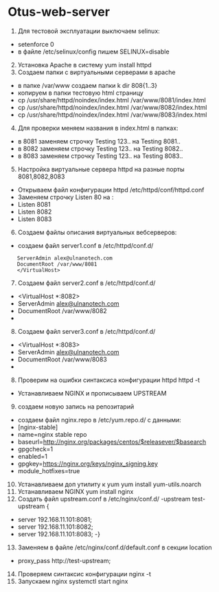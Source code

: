 # Otus-web-server
1. Для тестовой эксплуатации выключаем selinux:
- setenforce 0
- в файле /etc/selinux/config пишем SELINUX=disable 
2. Установка Apache в систему   yum install httpd
3. Создаем папки с виртуальными серверами в apache   
- в папке /var/www создаем папки k dir 808{1..3}
- копируем в папки тестовую html страницу
- cp /usr/share/httpd/noindex/index.html /var/www/8081/index.html
- cp /usr/share/httpd/noindex/index.html /var/www/8082/index.html
- cp /usr/share/httpd/noindex/index.html /var/www/8083/index.html
4. Для проверки меняем названия в index.html в папках:
- в 8081 заменяем строчку Testing 123.. на Testing 8081..
- в 8082 заменяем строчку Testing 123.. на Testing 8082..
- в 8083 заменяем строчку Testing 123.. на Testing 8083..
5. Настройка виртуальные сервера httpd на разные порты 8081,8082,8083
- Открываем файл конфигурации httpd /etc/httpd/conf/httpd.conf
- Заменяем строчку Listen 80 на :
- Listen 8081
- Listen 8082
- Listen 8083
6. Создаем файлы описания виртуальных вебсерверов:
-  создаем файл server1.conf в /etc/httpd/conf.d/
```<VirtualHost *:8081>
   ServerAdmin alex@ulnanotech.com
   DocumentRoot /var/www/8081
   </VirtualHost>
   ```
7. Cоздаем файл server2.conf в /etc/httpd/conf.d/
-  <VirtualHost *:8082>
-  ServerAdmin alex@ulnanotech.com
-  DocumentRoot /var/www/8082
-  </VirtualHost>
8. Cоздаем файл server3.conf в /etc/httpd/conf.d/
-  <VirtualHost *:8083>
-  ServerAdmin alex@ulnanotech.com
-  DocumentRoot /var/www/8083
-  </VirtualHost>
8. Проверим на ошибки синтаксиса конфигурации httpd    httpd -t
- Устанавливаем NGINX и прописываем UPSTREAM
9. создаем новую запись на репозитарий
- создаем файл nginx.repo в /etc/yum.repo.d/ c данными:
- [nginx-stable]
- name=nginx stable repo
- baseurl=http://nginx.org/packages/centos/$releasever/$basearch
- gpgcheck=1
- enabled=1
- gpgkey=https://nginx.org/keys/nginx_signing.key
- module_hotfixes=true
10. Устанавливаем доп утилиту к yum   yum install yum-utils.noarch
11. Устанавливаем NGINX    yum install nginx
12. Создать файл upstream.conf в /etc/nginx/conf.d/
-upstream test-upstream {
-    server 192.168.11.101:8081;
-    server 192.168.11.101:8082;
-    server 192.168.11.101:8083;
-}
13. Заменяем в файле /etc/nginx/conf.d/default.conf в секции location
- proxy_pass http://test-upstream;
14. Проверяем синтаксис конфигурации nginx -t
15. Запускаем nginx     systemctl start nginx
